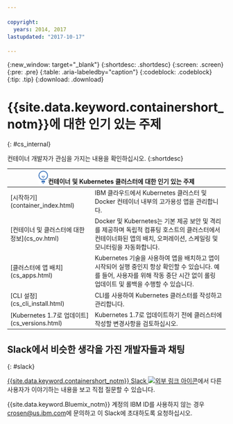 ```yaml
---

copyright:
  years: 2014, 2017
lastupdated: "2017-10-17"

---
```


{:new_window: target="_blank"}
{:shortdesc: .shortdesc}
{:screen: .screen}
{:pre: .pre}
{:table: .aria-labeledby="caption"}
{:codeblock: .codeblock}
{:tip: .tip}
{:download: .download}


# {{site.data.keyword.containershort_notm}}에 대한 인기 있는 주제
{: #cs_internal}

컨테이너 개발자가 관심을 가지는 내용을 확인하십시오.
{:shortdesc}

<table>
<thead>
<th colspan=2><img src="images/idea.png"/>컨테이너 및 Kubernetes 클러스터에 대한 인기 있는 주제</th>
</thead>
<tbody>
<tr>
<td>[시작하기](container_index.html)</td>
<td>IBM 클라우드에서 Kubernetes 클러스터 및 Docker 컨테이너 내부의 고가용성 앱을 관리합니다. </td>
</tr>
<tr>
<td>[컨테이너 및 클러스터에 대한 정보](cs_ov.html)</td>
<td>Docker 및 Kubernetes는 기본 제공 보안 및 격리를 제공하며 독립적 컴퓨팅 호스트의 클러스터에서 컨테이너화된 앱의 배치, 오퍼레이션, 스케일링 및 모니터링을 자동화합니다. </td>
</tr>
<tr>
<td>[클러스터에 앱 배치](cs_apps.html)</td>
<td>Kubernetes 기술을 사용하여 앱을 배치하고 앱이 시작되어 실행 중인지 항상 확인할 수 있습니다. 예를 들어, 사용자를 위해 작동 중단 시간 없이 롤링 업데이트 및 롤백을 수행할 수 있습니다.
</td>
</tr>
<tr>
<td>[CLI 설정](cs_cli_install.html)</td>
<td>CLI를 사용하여 Kubernetes 클러스터를 작성하고 관리합니다.</td>
</tr>
<tr>
<td>[Kubernetes 1.7로 업데이트](cs_versions.html)</td>
<td>Kubernetes 1.7로 업데이트하기 전에 클러스터에 작성할 변경사항을 검토하십시오.</td>
</tr>
</tbody></table>

## Slack에서 비슷한 생각을 가진 개발자들과 채팅
{: #slack}

[{{site.data.keyword.containershort_notm}} Slack ![외부 링크 아이콘](../icons/launch-glyph.svg "외부 링크 아이콘")](https://ibm-container-service.slack.com)에서 다른 사용자가 이야기하는 내용을 보고 직접 질문할 수 있습니다.

{{site.data.keyword.Bluemix_notm}} 계정의 IBM ID를 사용하지 않는 경우 [crosen@us.ibm.com](mailto:crosen@us.ibm.com)에 문의하고 이 Slack에 초대하도록 요청하십시오.
